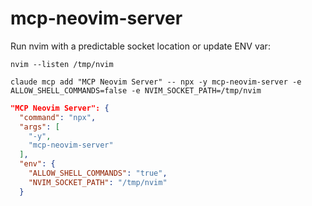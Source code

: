 # mcp-neovim-server

Run nvim with a predictable socket location or update ENV var:

```shell
nvim --listen /tmp/nvim
```

```shell
claude mcp add "MCP Neovim Server" -- npx -y mcp-neovim-server -e ALLOW_SHELL_COMMANDS=false -e NVIM_SOCKET_PATH=/tmp/nvim
```

```json
"MCP Neovim Server": {
  "command": "npx",
  "args": [
    "-y",
    "mcp-neovim-server"
  ],
  "env": {
    "ALLOW_SHELL_COMMANDS": "true",
    "NVIM_SOCKET_PATH": "/tmp/nvim"
  }
```